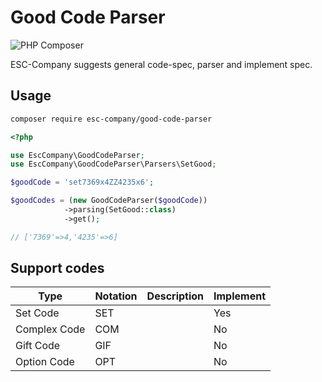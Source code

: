 # Good Code Parser

![PHP Composer](https://github.com/esc-company/good-code-parser/workflows/PHP%20Composer/badge.svg)

ESC-Company suggests general code-spec, parser and implement spec.

## Usage

```bash
composer require esc-company/good-code-parser
```

```php
<?php

use EscCompany\GoodCodeParser;
use EscCompany\GoodCodeParser\Parsers\SetGood;

$goodCode = 'set7369x4ZZ4235x6';

$goodCodes = (new GoodCodeParser($goodCode))
            ->parsing(SetGood::class)
            ->get();

// ['7369'=>4,'4235'=>6]
```

## Support codes

| Type         | Notation | Description | Implement |
| ------------ | -------- | ----------- | --------- |
| Set Code     | SET      |             | Yes       |
| Complex Code | COM      |             | No        |
| Gift Code    | GIF      |             | No        |
| Option Code  | OPT      |             | No        |
